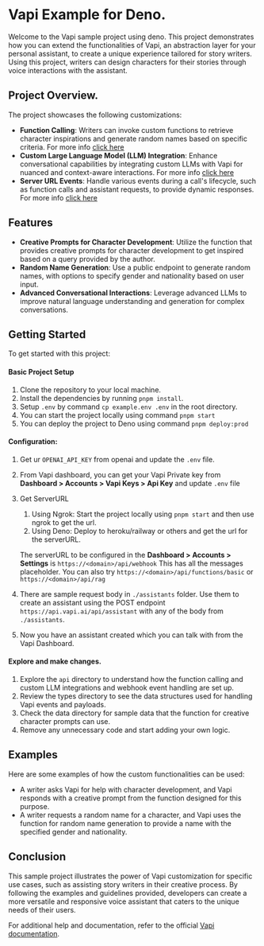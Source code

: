 # Vapi Example for Deno.

Welcome to the Vapi sample project using deno. This project demonstrates how you can extend the functionalities of Vapi, an abstraction layer for your personal assistant, to create a unique experience tailored for story writers. Using this project, writers can design characters for their stories through voice interactions with the assistant.

## Project Overview.

The project showcases the following customizations:

- **Function Calling**: Writers can invoke custom functions to retrieve character inspirations and generate random names based on specific criteria. For more info [click here](api/custom-llm/README.md)
- **Custom Large Language Model (LLM) Integration**: Enhance conversational capabilities by integrating custom LLMs with Vapi for nuanced and context-aware interactions. For more info [click here](api/functions/README.md)
- **Server URL Events**: Handle various events during a call's lifecycle, such as function calls and assistant requests, to provide dynamic responses. For more info [click here](api/webhook/README.md)

## Features

- **Creative Prompts for Character Development**: Utilize the function that provides creative prompts for character development to get inspired based on a query provided by the author.
- **Random Name Generation**: Use a public endpoint to generate random names, with options to specify gender and nationality based on user input.
- **Advanced Conversational Interactions**: Leverage advanced LLMs to improve natural language understanding and generation for complex conversations.

## Getting Started

To get started with this project:

#### Basic Project Setup

1. Clone the repository to your local machine.
2. Install the dependencies by running `pnpm install`.
3. Setup `.env` by command `cp example.env .env` in the root directory.
4. You can start the project locally using command `pnpm start`
5. You can deploy the project to Deno using command `pnpm deploy:prod`

#### Configuration:

1. Get ur `OPENAI_API_KEY` from openai and update the `.env` file.
2. From Vapi dashboard, you can get your Vapi Private key from **Dashboard > Accounts > Vapi Keys > Api Key** and update `.env` file
3. Get ServerURL

   1. Using Ngrok: Start the project locally using `pnpm start` and then use ngrok to get the url.
   2. Using Deno: Deploy to heroku/railway or others and get the url for the serverURL.

   The serverURL to be configured in the **Dashboard > Accounts > Settings** is `https://<domain>/api/webhook` This has all the messages placeholder. You can also try `https://<domain>/api/functions/basic` or `https://<domain>/api/rag`

4. There are sample request body in `./assistants` folder. Use them to create an assistant using the POST endpoint `https://api.vapi.ai/api/assistant` with any of the body from `./assistants`.
5. Now you have an assistant created which you can talk with from the Vapi Dashboard.

#### Explore and make changes.

1. Explore the `api` directory to understand how the function calling and custom LLM integrations and webhook event handling are set up.
2. Review the types directory to see the data structures used for handling Vapi events and payloads.
3. Check the data directory for sample data that the function for creative character prompts can use.
4. Remove any unnecessary code and start adding your own logic.

## Examples

Here are some examples of how the custom functionalities can be used:

- A writer asks Vapi for help with character development, and Vapi responds with a creative prompt from the function designed for this purpose.
- A writer requests a random name for a character, and Vapi uses the function for random name generation to provide a name with the specified gender and nationality.

## Conclusion

This sample project illustrates the power of Vapi customization for specific use cases, such as assisting story writers in their creative process. By following the examples and guidelines provided, developers can create a more versatile and responsive voice assistant that caters to the unique needs of their users.

For additional help and documentation, refer to the official [Vapi documentation](https://docs.vapi.ai).
